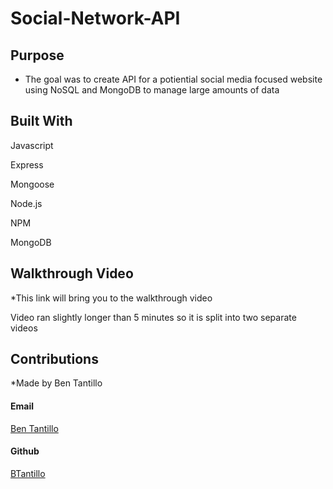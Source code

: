 # Social-Network-API

## Purpose

* The goal was to create API for a potiential social media focused website using NoSQL and MongoDB to manage large amounts of data

## Built With

<p>Javascript</p>
<p>Express</p>
<p>Mongoose</p>
<p>Node.js</p>
<p>NPM</p>
<p>MongoDB</p>



## Walkthrough Video

*This link will bring you to the walkthrough video
<p>Video ran slightly longer than 5 minutes so it is split into two separate videos</p>






## Contributions

*Made by Ben Tantillo
<p>
<h4>Email</h4>
<a href="mailto:bentantillo@gmail.com">Ben Tantillo </a>
</p>
<p>
<h4>Github</h4>
<a href="https://github.com/BTantillo">BTantillo </a>
</p>

